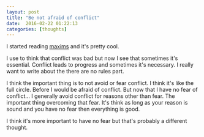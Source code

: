 ```yaml
---
layout: post
title: "Be not afraid of conflict"
date:  2016-02-22 01:22:13
categories: [thoughts]
---
```

I started reading [maxims](http://www.maxims.us/be-not-afraid-of-conflict/) and it's pretty cool.

I use to think that conflict was bad but now I see that sometimes it's essential. Conflict leads to progress and sometimes it's necessary. I really want to write about the there are no rules part.

I think the important thing is to not avoid or fear conflict. I think it's like the full circle. Before I would be afraid of conflict. But now that I have no fear of conflict... I generally avoid conflict for reasons other than fear. The important thing overcoming that fear. It's think as long as your reason is sound and you have no fear then everything is good.

I think it's more important to have no fear but that's probably a different thought.
